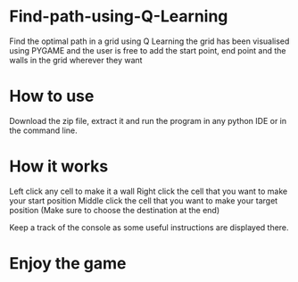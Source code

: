 # Find-path-using-Q-Learning

Find the optimal path in a grid using Q Learning the grid has been visualised using PYGAME and the user is free to add the start point, end point and the walls in the grid wherever they want


# How to use
Download the zip file, extract it and run the program in any python IDE or in the command line.

# How it works
Left click any cell to make it a wall
Right click the cell that you want to make your start position
Middle click the cell that you want to make your target position
(Make sure to choose the destination at the end)

Keep a track of the console as some useful instructions are displayed there.

# Enjoy the game
